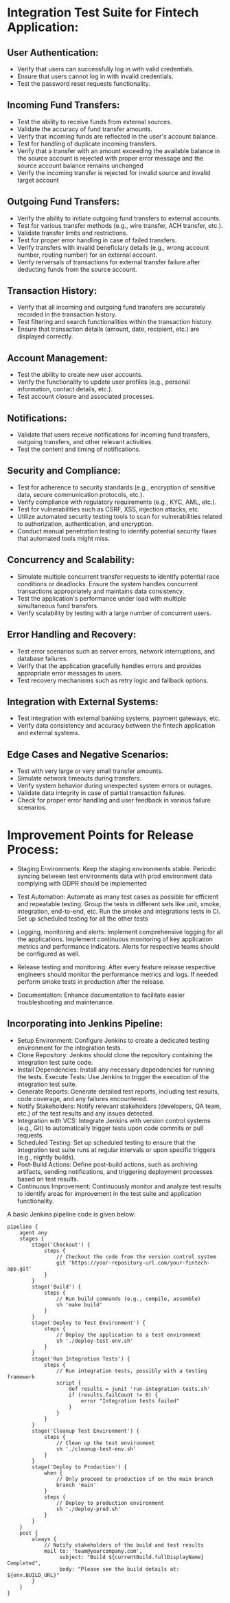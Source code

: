 # Integration Test Suite for Fintech Application:

## User Authentication:

- Verify that users can successfully log in with valid credentials.
- Ensure that users cannot log in with invalid credentials.
- Test the password reset requests functionality.

## Incoming Fund Transfers:

- Test the ability to receive funds from external sources.
- Validate the accuracy of fund transfer amounts.
- Verify that incoming funds are reflected in the user's account balance.
- Test for handling of duplicate incoming transfers.
- Verify that a transfer with an amount exceeding the available balance in the source account is rejected with proper error message and the source account balance remains unchanged
- Verify the incoming transfer is rejected for invalid source and invalid target account

## Outgoing Fund Transfers:

- Verify the ability to initiate outgoing fund transfers to external accounts.
- Test for various transfer methods (e.g., wire transfer, ACH transfer, etc.).
- Validate transfer limits and restrictions.
- Test for proper error handling in case of failed transfers.
- Verify transfers with invalid beneficiary details (e.g., wrong account number, routing number) for an external account.
- Verify rerversals of transactions for external transfer failure after deducting funds from the source account.

## Transaction History:

- Verify that all incoming and outgoing fund transfers are accurately recorded in the transaction history.
- Test filtering and search functionalities within the transaction history.
- Ensure that transaction details (amount, date, recipient, etc.) are displayed correctly.

## Account Management:

- Test the ability to create new user accounts.
- Verify the functionality to update user profiles (e.g., personal information, contact details, etc.).
- Test account closure and associated processes.

## Notifications:

- Validate that users receive notifications for incoming fund transfers, outgoing transfers, and other relevant activities.
- Test the content and timing of notifications.

## Security and Compliance:

- Test for adherence to security standards (e.g., encryption of sensitive data, secure communication protocols, etc.).
- Verify compliance with regulatory requirements (e.g., KYC, AML, etc.).
- Test for vulnerabilities such as CSRF, XSS, injection attacks, etc.
- Utilize automated security testing tools to scan for vulnerabilities related to authorization, authentication, and encryption.
- Conduct manual penetration testing to identify potential security flaws that automated tools might miss.

## Concurrency and Scalability:
- Simulate multiple concurrent transfer requests to identify potential race conditions or deadlocks.
Ensure the system handles concurrent transactions appropriately and maintains data consistency.
- Test the application's performance under load with multiple simultaneous fund transfers.
- Verify scalability by testing with a large number of concurrent users.

## Error Handling and Recovery:

- Test error scenarios such as server errors, network interruptions, and database failures.
- Verify that the application gracefully handles errors and provides appropriate error messages to users.
- Test recovery mechanisms such as retry logic and fallback options.

## Integration with External Systems:

- Test integration with external banking systems, payment gateways, etc.
- Verify data consistency and accuracy between the fintech application and external systems.

## Edge Cases and Negative Scenarios:

- Test with very large or very small transfer amounts.
- Simulate network timeouts during transfers.
- Verify system behavior during unexpected system errors or outages.
- Validate data integrity in case of partial transaction failures.
- Check for proper error handling and user feedback in various failure scenarios.

# Improvement Points for Release Process:

- Staging Environments: Keep the staging environments stable. Periodic syncing between test environments data with prod environment data complying with GDPR should be implemented

- Test Automation: Automate as many test cases as possible for efficient and repeatable testing. Group the tests in different sets like unit, smoke, integration, end-to-end, etc. Run the smoke and integrations tests in CI. Set up scheduled testing for all the other tests

- Logging, monitoring and alerts: Implement comprehensive logging for all the applications. Implement continuous monitoring of key application metrics and performance indicators. Alerts for respective teams should be configured as well.

- Release testing and monitoring: After every feature release respective engineers should monitor the performance metrics and logs. If needed perform smoke tests in production after the release.

- Documentation: Enhance documentation to facilitate easier troubleshooting and maintenance.

## Incorporating into Jenkins Pipeline:

- Setup Environment: Configure Jenkins to create a dedicated testing environment for the integration tests.
- Clone Repository: Jenkins should clone the repository containing the integration test suite code.
- Install Dependencies: Install any necessary dependencies for running the tests.
Execute Tests: Use Jenkins to trigger the execution of the integration test suite.
- Generate Reports: Generate detailed test reports, including test results, code coverage, and any failures encountered.
- Notify Stakeholders: Notify relevant stakeholders (developers, QA team, etc.) of the test results and any issues detected.
- Integration with VCS: Integrate Jenkins with version control systems (e.g., Git) to automatically trigger tests upon code commits or pull requests.
- Scheduled Testing: Set up scheduled testing to ensure that the integration test suite runs at regular intervals or upon specific triggers (e.g., nightly builds).
- Post-Build Actions: Define post-build actions, such as archiving artifacts, sending notifications, and triggering deployment processes based on test results.
- Continuous Improvement: Continuously monitor and analyze test results to identify areas for improvement in the test suite and application functionality.

A basic Jenkins pipeline code is given below:
```
pipeline {
    agent any
    stages {
        stage('Checkout') {
            steps {
                // Checkout the code from the version control system
                git 'https://your-repository-url.com/your-fintech-app.git'
            }
        }
        stage('Build') {
            steps {
                // Run build commands (e.g., compile, assemble)
                sh 'make build'
            }
        }
        stage('Deploy to Test Environment') {
            steps {
                // Deploy the application to a test environment
                sh './deploy-test-env.sh'
            }
        }
        stage('Run Integration Tests') {
            steps {
                // Run integration tests, possibly with a testing framework
                script {
                    def results = junit 'run-integration-tests.sh'
                    if (results.failCount != 0) {
                        error "Integration tests failed"
                    }
                }
            }
        }
        stage('Cleanup Test Environment') {
            steps {
                // Clean up the test environment
                sh './cleanup-test-env.sh'
            }
        }
        stage('Deploy to Production') {
            when {
                // Only proceed to production if on the main branch
                branch 'main'
            }
            steps {
                // Deploy to production environment
                sh './deploy-prod.sh'
            }
        }
    }
    post {
        always {
            // Notify stakeholders of the build and test results
            mail to: 'team@yourcompany.com',
                 subject: "Build ${currentBuild.fullDisplayName} Completed",
                 body: "Please see the build details at: ${env.BUILD_URL}"
        }
    }
}
```
